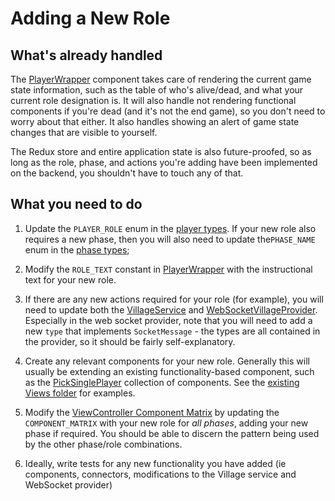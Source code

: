 # Adding a New Role

## What's already handled

The [PlayerWrapper](../src/components/PlayerWrapper/index.tsx) component takes care of rendering the current game state information, such as the table of who's alive/dead, and what your current role designation is. It will also handle not rendering functional components if you're dead (and it's not the end game), so you don't need to worry about that either. It also handles showing an alert of game state changes that are visible to yourself.

The Redux store and entire application state is also future-proofed, so as long as the role, phase, and actions you're adding have been implemented on the backend, you shouldn't have to touch any of that.

## What you need to do

1. Update the `PLAYER_ROLE` enum in the [player types](../src/types/player.ts). If your new role also requires a new phase, then you will also need to update the`PHASE_NAME` enum in the [phase types](../src/types/phase.ts);

1. Modify the `ROLE_TEXT` constant in [PlayerWrapper](../src/components/PlayerWrapper/index.tsx) with the instructional text for your new role.

1. If there are any new actions required for your role (for example), you will need to update both the [VillageService](../src/service/Village/index.ts) and [WebSocketVillageProvider](../src/provider/Village/WebSocket/index.ts). Especially in the web socket provider, note that you will need to add a new `type` that implements `SocketMessage` - the types are all contained in the provider, so it should be fairly self-explanatory.

1. Create any relevant components for your new role. Generally this will usually be extending an existing functionality-based component, such as the [PickSinglePlayer](../src/components/Views/PickSinglePlayer) collection of components. See the [existing Views folder](../src/components/Views) for examples.

1. Modify the [ViewController Component Matrix](../src/components/ViewController/matrix.ts) by updating the `COMPONENT_MATRIX` with your new role for _all phases_, adding your new phase if required. You should be able to discern the pattern being used by the other phase/role combinations.

1. Ideally, write tests for any new functionality you have added (ie components, connectors, modifications to the Village service and WebSocket provider)

